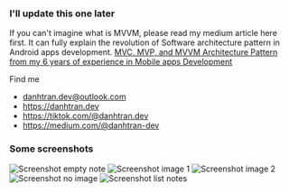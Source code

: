### I'll update this one later

If you can't imagine what is MVVM, please read my medium article here first. It can fully explain the revolution of Software architecture pattern in Android apps development.
[MVC, MVP, and MVVM Architecture Pattern from my 6 years of experience in Mobile apps Development](https://danhtran-dev.medium.com/mvc-mvp-mvvm-from-my-6-years-of-experience-in-mobile-apps-development-784ce5b44049)

Find me
- danhtran.dev@outlook.com
- https://danhtran.dev
- https://tiktok.com/@danhtran.dev
- https://medium.com/@danhtran-dev

### Some screenshots

![Screenshot empty note](https://github.com/danhtran-dev/android-base-mvvm/blob/master/images/screen-shot-empty.jpeg?raw=true) 
![Screenshot image 1](https://github.com/danhtran-dev/android-base-mvvm/blob/master/images/screen-shot-image-1.jpeg?raw=true)
![Screenshot image 2](https://github.com/danhtran-dev/android-base-mvvm/blob/master/images/screen-shot-image-2.jpeg?raw=true) 
![Screenshot no image](https://github.com/danhtran-dev/android-base-mvvm/blob/master/images/screen-shot-no-image.jpeg?raw=true) 
![Screenshot list notes](https://github.com/danhtran-dev/android-base-mvvm/blob/master/images/screen-shot-notes.jpeg?raw=true)